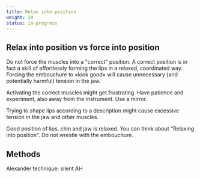 ```yaml
---
title: Relax into position
weight: 20
status: in-progress
---
```


## Relax into position vs force into position

Do not force the muscles into a "correct" position. A correct position is in fact a skill of effortlessly forming the lips in a relaxed, coordinated way. Forcing the embouchure to «look good» will cause unnecessary (and potentially harmful) tension in the jaw.

Activating the correct muscles might get frustrating. Have patience and experiment, also away from the instrument. Use a mirror.


Trying to shape lips according to a description might cause excessive tension in the jaw and other muscles.

Good position of lips, chin and jaw is relaxed. You can think about "Relaxing into position". Do not wrestle with the embouchure.

## Methods

Alexander technique: silent AH
